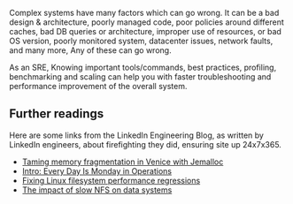 Complex systems have many factors which can go wrong. It can be a bad design & architecture, poorly managed code, poor policies around different caches, bad DB queries or architecture, improper use of resources, or bad OS version, poorly monitored system, datacenter issues, network faults, and many more, Any of these can go wrong.

As an SRE, Knowing important tools/commands, best practices, profiling, benchmarking and scaling can help you with faster troubleshooting and performance improvement of the overall system.

## Further readings

Here are some links from the LinkedIn Engineering Blog, as written by LinkedIn engineers, about firefighting they did, ensuring site up 24x7x365.

- [Taming memory fragmentation in Venice with Jemalloc](https://engineering.linkedin.com/blog/2021/taming-memory-fragmentation-in-venice-with-jemalloc)
- [Intro: Every Day Is Monday in Operations](https://www.linkedin.com/pulse/introduction-every-day-monday-operations-benjamin-purgason)
- [Fixing Linux filesystem performance regressions](https://engineering.linkedin.com/blog/2020/fixing-linux-filesystem-performance-regressions)
- [The impact of slow NFS on data systems](https://engineering.linkedin.com/blog/2020/the-impact-of-slow-nfs-on-data-systems)
